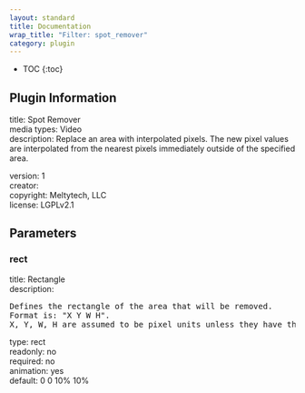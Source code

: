 ```yaml
---
layout: standard
title: Documentation
wrap_title: "Filter: spot_remover"
category: plugin
---
```

* TOC
{:toc}

## Plugin Information

title: Spot Remover  
media types:
Video  
description: Replace an area with interpolated pixels.
The new pixel values are interpolated from the nearest pixels immediately outside of the specified area.
  
version: 1  
creator:   
copyright: Meltytech, LLC  
license: LGPLv2.1  

## Parameters

### rect

title: Rectangle    
description:
<pre>
Defines the rectangle of the area that will be removed.
Format is: "X Y W H".
X, Y, W, H are assumed to be pixel units unless they have the suffix '%'.
</pre>
type: rect  
readonly: no  
required: no  
animation: yes  
default: 0 0 10% 10%  

